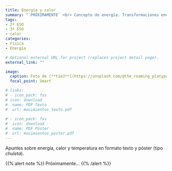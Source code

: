 ```yaml
---
title: Energía y calor
summary: "`PRÓXIMAMENTE` <br> Concepto de energía. Transformaciones energéticas. Calor y temperatura."
tags:
- 2º ESO
- 3º ESO
- calor
categories:
- Física
- Energía

# Optional external URL for project (replaces project detail page).
external_link: ""

image:
  caption: Foto de [**timJ**](https://unsplash.com/@the_roaming_platypus) en [Unsplash](https://unsplash.com)
  focal_point: Smart

# links:
# - icon_pack: fas
# icon: download
#  name: PDF Texto
#  url: movimientos_texto.pdf
  
# - icon_pack: fas
#  icon: download
#  name: PDF Póster
#  url: movimientos_poster.pdf  
---
```


Apuntes sobre energía, calor y temperatura en formato texto y póster (tipo _chuleta_).

{{% alert note %}}
Próximamente...
{{% /alert %}}